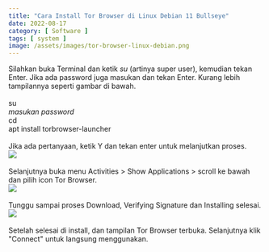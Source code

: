 ```yaml
---
title: "Cara Install Tor Browser di Linux Debian 11 Bullseye"
date: 2022-08-17
category: [ Software ]
tags: [ system ]
image: /assets/images/tor-browser-linux-debian.png
---
```

Silahkan buka Terminal dan ketik <i>su</i> (artinya super user), kemudian tekan Enter. Jika ada password juga masukan dan tekan Enter. Kurang lebih tampilannya seperti gambar di bawah.<br/>
<br/>
su<br/>
<i>masukan password</i><br/>
cd<br/>
apt install torbrowser-launcher<br/>
<br/>
Jika ada pertanyaan, ketik Y dan tekan enter untuk melanjutkan proses.<br/>
<img class="img-post" src="{{site.baseurl}}/assets/images/install-tor-launcher-in-terminal.png"><br/>
<br/>
Selanjutnya buka menu Activities > Show Applications > scroll ke bawah dan pilih icon Tor Browser.
<br/>
<img class="img-post" src="{{site.baseurl}}/assets/images/menu-activities-debian.png"><br/>
<br/>
Tunggu sampai proses Download, Verifying Signature dan Installing selesai.
<br/>
<img class="img-post" src="{{site.baseurl}}/assets/images/downloading-tor-borwser.png"><br/>
<br/>
Setelah selesai di install, dan tampilan Tor Browser terbuka. Selanjutnya klik "Connect" untuk langsung menggunakan.
